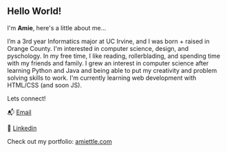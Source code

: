 ## Hello World!

I'm **Amie**, here's a little about me...

I’m a 3rd year Informatics major at UC Irvine, and I was born + raised in Orange County. I'm interested in computer science, design, and pyschology. In my free time, I like reading, rollerblading, and spending time with my friends and family. I grew an interest in computer science after learning Python and Java and being able to put my creativity and problem solving skills to work. I'm currently learning web development with HTML/CSS (and soon JS). 


Lets connect!

📬 [Email](mailto:amiettle@gmail.com)

🌱 [Linkedin](https://www.linkedin.com/in/amiettle/)

Check out my portfolio: [amiettle.com](www.amiettle.com)
